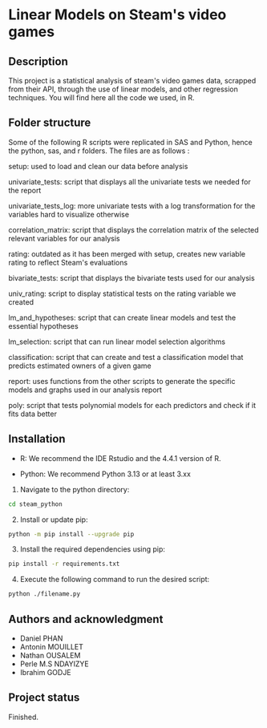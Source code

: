 # Linear Models on Steam's video games

## Description
This project is a statistical analysis of steam's video games data, scrapped from their API, through the use of linear models, and other regression techniques. You will find here all the code we used, in R.

## Folder structure
Some of the following R scripts were replicated in SAS and Python, hence the python, sas, and r folders.
The files are as follows :

setup: used to load and clean our data before analysis

univariate_tests: script that displays all the univariate tests we needed for the report

univariate_tests_log: more univariate tests with a log transformation for the variables hard to visualize otherwise

correlation_matrix: script that displays the correlation matrix of the selected relevant variables for our analysis

rating: outdated as it has been merged with setup, creates new variable rating to reflect Steam's evaluations

bivariate_tests: script that displays the bivariate tests used for our analysis

univ_rating: script to display statistical tests on the rating variable we created

lm_and_hypotheses: script that can create linear models and test the essential hypotheses

lm_selection: script that can run linear model selection algorithms

classification: script that can create and test a classification model that predicts estimated owners of a given game

report: uses functions from the other scripts to generate the specific models and graphs used in our analysis report

poly: script that tests polynomial models for each predictors and check if it fits data better

## Installation
- R:
We recommend the IDE Rstudio and the 4.4.1 version of R.

- Python:
We recommend Python 3.13 or at least 3.xx
1. Navigate to the python directory:
```bash
cd steam_python
```
2. Install or update pip:
```bash
python -m pip install --upgrade pip
```
3. Install the required dependencies using pip:
```bash
pip install -r requirements.txt
```
4. Execute the following command to run the desired script:
```bash
python ./filename.py
```

## Authors and acknowledgment
- Daniel PHAN
- Antonin MOUILLET
- Nathan OUSALEM
- Perle M.S NDAYIZYE
- Ibrahim GODJE

## Project status
Finished.
